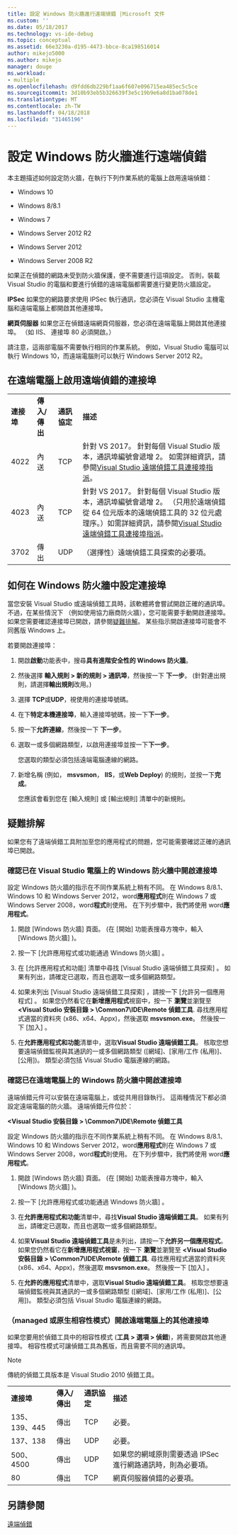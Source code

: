 ```yaml
---
title: 設定 Windows 防火牆進行遠端偵錯 |Microsoft 文件
ms.custom: ''
ms.date: 05/18/2017
ms.technology: vs-ide-debug
ms.topic: conceptual
ms.assetid: 66e3230a-d195-4473-bbce-8ca198516014
author: mikejo5000
ms.author: mikejo
manager: douge
ms.workload:
- multiple
ms.openlocfilehash: d9fdd6db229bf1aa6f607e096715ea485ec5c5ce
ms.sourcegitcommit: 3d10b93eb5b326639f3e5c19b9e6a8d1ba078de1
ms.translationtype: MT
ms.contentlocale: zh-TW
ms.lasthandoff: 04/18/2018
ms.locfileid: "31465196"
---
```

# <a name="configure-the-windows-firewall-for-remote-debugging"></a>設定 Windows 防火牆進行遠端偵錯
本主題描述如何設定防火牆，在執行下列作業系統的電腦上啟用遠端偵錯：  
  
-   Windows 10  
  
-   Windows 8/8.1  
  
-   Windows 7   
  
-   Windows Server 2012 R2  

-   Windows Server 2012
  
-   Windows Server 2008 R2 
  
 如果正在偵錯的網路未受到防火牆保護，便不需要進行這項設定。 否則，裝載 Visual Studio 的電腦和要進行偵錯的遠端電腦都需要進行變更防火牆設定。  
  
 **IPSec** 如果您的網路要求使用 IPSec 執行通訊，您必須在 Visual Studio 主機電腦和遠端電腦上都開啟其他連接埠。  
  
 **網頁伺服器** 如果您正在偵錯遠端網頁伺服器，您必須在遠端電腦上開啟其他連接埠。 （如 IIS、 連接埠 80 必須開啟。）  
  
 請注意，這兩部電腦不需要執行相同的作業系統。 例如，Visual Studio 電腦可以執行 Windows 10，而遠端電腦則可以執行 Windows Server 2012 R2。      
  
## <a name="ports-on-the-remote-computer-that-enable-remote-debugging"></a>在遠端電腦上啟用遠端偵錯的連接埠  
  
|||||  
|-|-|-|-|  
|**連接埠**|**傳入/傳出**|**通訊協定**|**描述**|   
|4022|內送|TCP|針對 VS 2017。 針對每個 Visual Studio 版本，通訊埠編號會遞增 2。 如需詳細資訊，請參閱[Visual Studio 遠端偵錯工具連接埠指派](../debugger/remote-debugger-port-assignments.md)。|  
|4023|內送|TCP|針對 VS 2017。 針對每個 Visual Studio 版本，通訊埠編號會遞增 2。 （只用於遠端偵錯從 64 位元版本的遠端偵錯工具的 32 位元處理序。）如需詳細資訊，請參閱[Visual Studio 遠端偵錯工具連接埠指派](../debugger/remote-debugger-port-assignments.md)。| 
|3702|傳出|UDP|（選擇性）遠端偵錯工具探索的必要項。|    
  
## <a name="how-to-configure-ports-in-windows-firewall"></a>如何在 Windows 防火牆中設定連接埠  

當您安裝 Visual Studio 或遠端偵錯工具時，該軟體將會嘗試開啟正確的通訊埠。 不過，在某些情況下 （例如使用協力廠商防火牆），您可能需要手動開啟連接埠。 如果您需要確認連接埠已開啟，請參閱[疑難排解](#troubleshooting)。 某些指示開啟連接埠可能會不同舊版 Windows 上。

若要開啟連接埠：
  
1. 開啟**啟動**功能表中，搜尋**具有進階安全性的 Windows 防火牆**。

2. 然後選擇 **輸入規則 > 新的規則 > 通訊埠**，然後按一下 **下一步**。 (針對連出規則，請選擇**輸出規則**改用。)

3. 選擇  **TCP**或**UDP**，視使用的連接埠號碼。

4. 在下**特定本機連接埠**，輸入連接埠號碼，按一下**下一步**。

5. 按一下**允許連線**，然後按一下 **下一步**。

6. 選取一或多個網路類型，以啟用連接埠並按一下**下一步**。

    您選取的類型必須包括遠端電腦連線的網路。
7. 新增名稱 (例如， **msvsmon**， **IIS**，或**Web Deploy**) 的規則，並按一下**完成**。

    您應該會看到您在 [輸入規則] 或 [輸出規則] 清單中的新規則。

## <a name="troubleshooting"></a>疑難排解

如果您有了遠端偵錯工具附加至您的應用程式的問題，您可能需要確認正確的通訊埠已開啟。

### <a name="verify-that-ports-are-open-in-the-windows-firewall-on-the-visual-studio-computer"></a>確認已在 Visual Studio 電腦上的 Windows 防火牆中開啟連接埠  
 設定 Windows 防火牆的指示在不同作業系統上稍有不同。 在 Windows 8/8.1、 Windows 10 和 Windows Server 2012，word**應用程式**則在 Windows 7 或 Windows Server 2008，word**程式**則使用。 在下列步驟中，我們將使用 word**應用程式**。  
  
1.  開啟 [Windows 防火牆] 頁面。 (在 [開始]  功能表搜尋方塊中，輸入 [Windows 防火牆] )。  
  
2.  按一下 [允許應用程式或功能通過 Windows 防火牆] 。  
  
3.  在 [允許應用程式和功能]  清單中尋找 [Visual Studio 遠端偵錯工具探索] 。 如果有列出，請確定已選取，而且也選取一或多個網路類型。  
  
4.  如果未列出 [Visual Studio 遠端偵錯工具探索]  ，請按一下 [允許另一個應用程式] 。 如果您仍然看它在**新增應用程式**視窗中，按一下 **瀏覽**並瀏覽至 **\<Visual Studio 安裝目錄 > \Common7\IDE\Remote 偵錯工具**. 尋找應用程式適當的資料夾 (x86、x64、Appx)，然後選取 **msvsmon.exe**。 然後按一下 [加入] 。  
  
5.  在**允許應用程式和功能**清單中，選取**Visual Studio 遠端偵錯工具**。 核取您想要遠端偵錯監視與其通訊的一或多個網路類型 ([網域]、[家用/工作 (私用)]、[公用])。 類型必須包括 Visual Studio 電腦連線的網路。 

### <a name="verify-that-ports-are-open-in-the-windows-firewall-on-the-remote-computer"></a>確認已在遠端電腦上的 Windows 防火牆中開啟連接埠  
 遠端偵錯元件可以安裝在遠端電腦上，或從共用目錄執行。 這兩種情況下都必須設定遠端電腦的防火牆。 遠端偵錯元件位於：  
  
 **\<Visual Studio 安裝目錄 > \Common7\IDE\Remote 偵錯工具**  
  
 設定 Windows 防火牆的指示在不同作業系統上稍有不同。 在 Windows 8/8.1、 Windows 10 和 Windows Server 2012，word**應用程式**則在 Windows 7 或 Windows Server 2008，word**程式**則使用。 在下列步驟中，我們將使用 word**應用程式**。  
  
1.  開啟 [Windows 防火牆] 頁面。 (在 [開始]  功能表搜尋方塊中，輸入 [Windows 防火牆] )。  
  
2.  按一下 [允許應用程式或功能通過 Windows 防火牆] 。  
  
3.  在**允許應用程式和功能**清單中，尋找**Visual Studio 遠端偵錯工具**。 如果有列出，請確定已選取，而且也選取一或多個網路類型。  
  
4.  如果**Visual Studio 遠端偵錯工具**是未列出，請按一下**允許另一個應用程式**。 如果您仍然看它在**新增應用程式視窗**，按一下 **瀏覽**並瀏覽至 **\<Visual Studio 安裝目錄 > \Common7\IDE\Remote 偵錯工具**. 尋找應用程式適當的資料夾 (x86、x64、Appx)，然後選取 **msvsmon.exe**。 然後按一下 [加入] 。  
  
5.  在**允許的應用程式**清單中，選取**Visual Studio 遠端偵錯工具**。 核取您想要遠端偵錯監視與其通訊的一或多個網路類型 ([網域]、[家用/工作 (私用)]、[公用])。 類型必須包括 Visual Studio 電腦連線的網路。 

### <a name="managed-or-native-compatibility-mode-open-additional-ports-on-the-remote-computer"></a>（managed 或原生相容性模式）開啟遠端電腦上的其他連接埠

如果您要用於偵錯工具中的相容性模式 (**工具 > 選項 > 偵錯**)，將需要開啟其他連接埠。 相容性模式可讓偵錯工具為舊版，而且需要不同的通訊埠。

> [!NOTE]
> 傳統的偵錯工具版本是 Visual Studio 2010 偵錯工具。
  
|||||  
|-|-|-|-|  
|**連接埠**|**傳入/傳出**|**通訊協定**|**描述**|  
|135、139、445|傳出|TCP|必要。|  
|137、138|傳出|UDP|必要。|  
|500、4500|傳出|UDP|如果您的網域原則需要透過 IPSec 進行網路通訊時，則為必要項。|  
|80|傳出|TCP|網頁伺服器偵錯的必要項。|
  
## <a name="see-also"></a>另請參閱  
 [遠端偵錯](../debugger/remote-debugging.md)